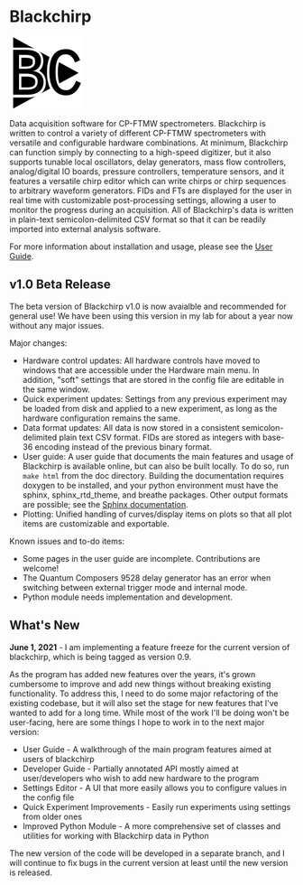 # Blackchirp

![Blackchirp Logo](src/resources/icons/bc_logo_med.png)

Data acquisition software for CP-FTMW spectrometers. Blackchirp is written to control a variety of different CP-FTMW spectrometers with versatile and configurable hardware combinations. At minimum, Blackchirp can function simply by connecting to a high-speed digitizer, but it also supports tunable local oscillators, delay generators, mass flow controllers, analog/digital IO boards, pressure controllers, temperature sensors, and it features a versatile chirp editor which can write chirps or chirp sequences to arbitrary waveform generators. FIDs and FTs are displayed for the user in real time with customizable post-processing settings, allowing a user to monitor the progress during an acquisition. All of Blackchirp's data is written in plain-text semicolon-delimited CSV format so that it can be readily imported into external analysis software.

For more information about installation and usage, please see the [User Guide](https://blackchirp.readthedocs.io/en/latest/index.html).

## v1.0 Beta Release

The beta version of Blackchirp v1.0 is now avaialble and recommended for general use! We have been using this version in my lab for about a year now without any major issues.

Major changes:
- Hardware control updates: All hardware controls have moved to windows that are accessible under the Hardware main menu. In addition, "soft" settings that are stored in the config file are editable in the same window.
- Quick experiment updates: Settings from any previous experiment may be loaded from disk and applied to a new experiment, as long as the hardware configuration remains the same.
- Data format updates: All data is now stored in a consistent semicolon-delimited plain text CSV format. FIDs are stored as integers with base-36 encoding instead of the previous binary format.
- User guide: A user guide that documents the main features and usage of Blackchirp is available online, but can also be built locally. To do so, run `make html` from the doc directory. Building the documentation requires doxygen to be installed, and your python environment must have the sphinx, sphinx_rtd_theme, and breathe packages. Other output formats are possible; see the [Sphinx documentation](https://www.sphinx-doc.org/en/master/).
- Plotting: Unified handling of curves/display items on plots so that all plot items are customizable and exportable.

Known issues and to-do items:
- Some pages in the user guide are incomplete. Contributions are welcome!
- The Quantum Composers 9528 delay generator has an error when switching between external trigger mode and internal mode.
- Python module needs implementation and development.

## What's New

**June 1, 2021** - I am implementing a feature freeze for the current version of blackchirp, which is being tagged as version 0.9.

As the program has added new features over the years, it's grown cumbersome to improve and add new things without breaking existing functionality. To address this, I need to do some major refactoring of the existing codebase, but it will also set the stage for new features that I've wanted to add for a long time. While most of the work I'll be doing won't be user-facing, here are some things I hope to work in to the next major version:

- User Guide - A walkthrough of the main program features aimed at users of blackchirp
- Developer Guide - Partially annotated API mostly aimed at user/developers who wish to add new hardware to the program
- Settings Editor - A UI that more easily allows you to configure values in the config file
- Quick Experiment Improvements - Easily run experiments using settings from older ones
- Improved Python Module - A more comprehensive set of classes and utilities for working with Blackchirp data in Python

The new version of the code will be developed in a separate branch, and I will continue to fix bugs in the current version at least until the new version is released.






